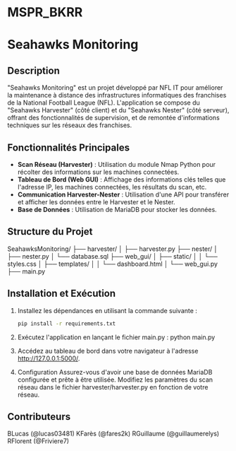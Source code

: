 # MSPR_BKRR

# Seahawks Monitoring

## Description

"Seahawks Monitoring" est un projet développé par NFL IT pour améliorer la maintenance à distance des infrastructures informatiques des franchises de la National Football League (NFL). L'application se compose du "Seahawks Harvester" (côté client) et du "Seahawks Nester" (côté serveur), offrant des fonctionnalités de supervision, et de remontée d'informations techniques sur les réseaux des franchises.

## Fonctionnalités Principales

- **Scan Réseau (Harvester)** : Utilisation du module Nmap Python pour récolter des informations sur les machines connectées.
- **Tableau de Bord (Web GUI)** : Affichage des informations clés telles que l'adresse IP, les machines connectées, les résultats du scan, etc.
- **Communication Harvester-Nester** : Utilisation d'une API pour transférer et afficher les données entre le Harvester et le Nester.
- **Base de Données** : Utilisation de MariaDB pour stocker les données.

## Structure du Projet

 SeahawksMonitoring/
├── harvester/
│   ├── harvester.py
├── nester/
│   ├── nester.py
│   └── database.sql
├── web_gui/
│   ├── static/
│   │   └── styles.css
│   ├── templates/
│   │   └── dashboard.html
│   └── web_gui.py
├── main.py

## Installation et Exécution

1. Installez les dépendances en utilisant la commande suivante :

   ```bash
   pip install -r requirements.txt
   
2. Exécutez l'application en lançant le fichier main.py :
   python main.py

3. Accédez au tableau de bord dans votre navigateur à l'adresse http://127.0.0.1:5000/.

4. Configuration
   Assurez-vous d'avoir une base de données MariaDB configurée et prête à être utilisée.
   Modifiez les paramètres du scan réseau dans le fichier harvester/harvester.py en fonction de votre réseau.


## Contributeurs

BLucas (@lucas03481)
KFarès (@fares2k)
RGuillaume (@guillaumerelys)
RFlorent (@Friviere7)


